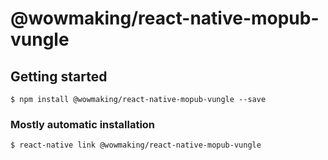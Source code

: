 # @wowmaking/react-native-mopub-vungle

## Getting started

`$ npm install @wowmaking/react-native-mopub-vungle --save`

### Mostly automatic installation

`$ react-native link @wowmaking/react-native-mopub-vungle`
